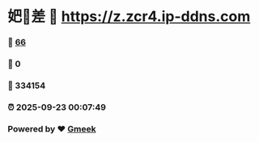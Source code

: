 # 妑🔭差 :link: https://z.zcr4.ip-ddns.com 
### :page_facing_up: [66](https://z.zcr4.ip-ddns.com/tag.html) 
### :speech_balloon: 0 
### :hibiscus: 334154 
### :alarm_clock: 2025-09-23 00:07:49 
### Powered by :heart: [Gmeek](https://github.com/Meekdai/Gmeek)
